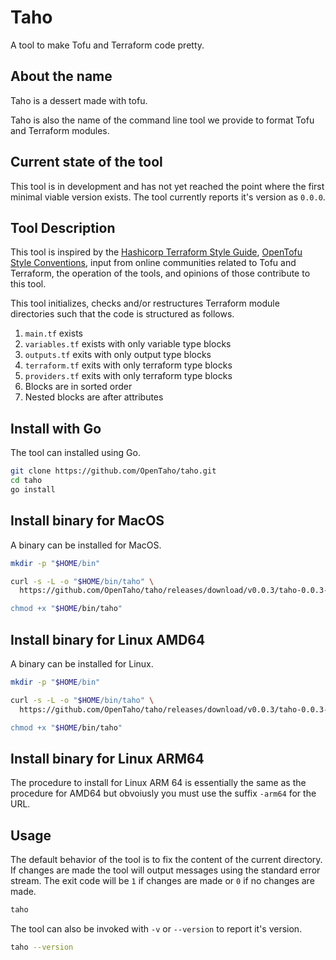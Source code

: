 # Taho

A tool to make Tofu and Terraform code pretty.

## About the name

Taho is a dessert made with tofu.

Taho is also the name of the command line tool we provide to format Tofu and
Terraform modules.

## Current state of the tool

This tool is in development and has not yet reached the point where the first
minimal viable version exists. The tool currently reports it's version as
`0.0.0`.

## Tool Description

This tool is inspired by the [Hashicorp Terraform Style Guide][0], [OpenTofu
Style Conventions][1], input from online communities related to Tofu and
Terraform, the operation of the tools, and opinions of those contribute to this
tool.

This tool initializes, checks and/or restructures Terraform module directories
such that the code is structured as follows.

1. `main.tf` exists
2. `variables.tf` exists with only variable type blocks
3. `outputs.tf` exits with only output type blocks
4. `terraform.tf` exits with only terraform type blocks
5. `providers.tf` exits with only terraform type blocks
6. Blocks are in sorted order
7. Nested blocks are after attributes

## Install with Go

The tool can installed using Go.

```zsh
git clone https://github.com/OpenTaho/taho.git
cd taho
go install
```

## Install binary for MacOS

A binary can be installed for MacOS.

```zsh
mkdir -p "$HOME/bin"

curl -s -L -o "$HOME/bin/taho" \
  https://github.com/OpenTaho/taho/releases/download/v0.0.3/taho-0.0.3-darwin-$(arch)"

chmod +x "$HOME/bin/taho"
```

## Install binary for Linux AMD64

A binary can be installed for Linux.

```zsh
mkdir -p "$HOME/bin"

curl -s -L -o "$HOME/bin/taho" \
  https://github.com/OpenTaho/taho/releases/download/v0.0.3/taho-0.0.3-linux-amd64"

chmod +x "$HOME/bin/taho"
```

## Install binary for Linux ARM64

The procedure to install for Linux ARM 64 is essentially the same as the
procedure for AMD64 but obvoiusly you must use the suffix `-arm64` for the URL.

## Usage

The default behavior of the tool is to fix the content of the current directory.
If changes are made the tool will output messages using the standard error
stream. The exit code will be  `1` if changes are made or `0` if no changes are
made.

```zsh
taho
```

The tool can also be invoked with `-v` or `--version` to report it's version.

```zsh
taho --version
```

[0]: https://developer.hashicorp.com/terraform/language/style
[1]: https://opentofu.org/docs/language/syntax/style/
